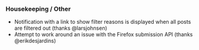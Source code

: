 
### Housekeeping / Other

- Notification with a link to show filter reasons is displayed when all posts are filtered out (thanks @larsjohnsen)
- Attempt to work around an issue with the Firefox submission API (thanks @erikdesjardins)

